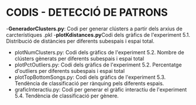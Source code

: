 # CODIS - DETECCIÓ DE PATRONS

-**GeneradorClusters.py**: Codi per generar clústers a partir dels arxius de carcterístiques .pkl
-**plotKdistances.py**Codi dels gràfics de l'experiment 5.1. Distribució de distàncies per diferents subespais i espai total.
- plotNumClusters.py: Codi dels gràfics de l'experiment 5.2. Nombre de clústers gènerats per diferents subespais i espai total
- plotPctOutliers.py: Codi dels gràfics de l'experiment 5.2. Percentatge d'outliers per diferents subespais i espai total
- plotTopBottomSongs.py: Codi dels gràfics de l'experiment 5.3. Tendència de classificació per rànquing pels diferents espais.
- graficInteractiu.py: Codi per generar el gràfic interactiu de l'experiment 5.4. Tendència de classificació per gènere.
